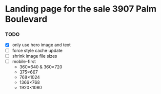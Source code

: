 # Landing page for the sale 3907 Palm Boulevard

### TODO

* [x] only use hero image and text
* [ ] force style cache update
* [ ] shrink image file sizes
* [ ] mobile-first
    * 360×640 & 360×720
    * 375×667
    * 768×1024
    * 1366×768
    * 1920×1080

